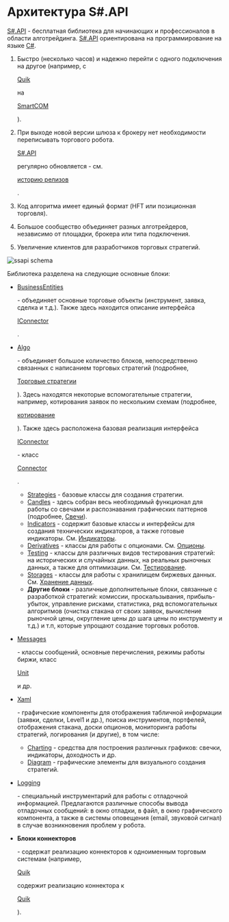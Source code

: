 # Архитектура S\#.API

[S\#.API](StockSharpAbout.md) \- бесплатная библиотека для начинающих и профессионалов в области алготрейдинга. [S\#.API](StockSharpAbout.md) ориентирована на программирование на языке [C\#](https://ru.wikipedia.org/wiki/C_Sharp). 

1. Быстро (несколько часов) и надежно перейти с одного подключения на другое (например, с 

   [Quik](Quik.md)

    на 

   [SmartCOM](Smart.md)

   ). 
2. При выходе новой версии шлюза к брокеру нет необходимости переписывать торгового робота. 

   [S\#.API](StockSharpAbout.md)

    регулярно обновляется \- см. 

   [историю релизов](https://github.com/stocksharp/stocksharp/blob/master/_ReleaseNotes/CHANGE_LOG_API.md)

   . 
3. Код алгоритма имеет единый формат (HFT или позиционная торговля). 
4. Большое сообщество объединяет разных алготрейдеров, независимо от площадки, брокера или типа подключения. 
5. Увеличение клиентов для разработчиков торговых стратегий. 

![ssapi schema](~/images/ssapi_schema.png)

Библиотека разделена на следующие основные блоки:

- [BusinessEntities](../api/StockSharp.BusinessEntities.html)

   \- объединяет основные торговые объекты (инструмент, заявка, сделка и т.д.). Также здесь находится описание интерфейса 

  [IConnector](../api/StockSharp.BusinessEntities.IConnector.html)

  . 
- [Algo](../api/StockSharp.Algo.html)

   \- объединяет большое количество блоков, непосредственно связанных c написанием торговых стратегий (подробнее, 

  [Торговые стратегии](Strategy.md)

  ). Здесь находятся некоторые вспомогательные стратегии, например, котирования заявок по нескольким схемам (подробнее, 

  [котирование](StrategyQuoting.md)

  ). Также здесь расположена базовая реализация интерфейса 

  [IConnector](../api/StockSharp.BusinessEntities.IConnector.html)

   \- класс 

  [Connector](../api/StockSharp.Algo.Connector.html)

  . 
  - [Strategies](../api/StockSharp.Algo.Strategies.html) \- базовые классы для создания стратегии.
  - [Candles](../api/StockSharp.Algo.Candles.html) \- здесь собран весь необходимый функционал для работы со свечами и распознавания графических паттернов (подробнее, [Свечи](Candles.md)).
  - [Indicators](../api/StockSharp.Algo.Indicators.html) \- содержит базовые классы и интерфейсы для создания технических индикаторов, а также готовые индикаторы. См. [Индикаторы](Indicators.md).
  - [Derivatives](../api/StockSharp.Algo.Derivatives.html) \- классы для работы с опционами. См. [Опционы](Options.md).
  - [Testing](../api/StockSharp.Algo.Testing.html) \- классы для различных видов тестирования стратегий: на исторических и случайных данных, на реальных рыночных данных, а также для оптимизации. См. [Тестирование](StrategyTesting.md).
  - [Storages](../api/StockSharp.Algo.Storages.html) \- классы для работы с хранилищем биржевых данных. См. [Хранение данных](Storages.md).
  - **Другие блоки** \- различные дополнительные блоки, связанные с разработкой стратегий: комиссии, проскальзывания, прибыль\-убыток, управление рисками, статистика, ряд вспомогательных алгоритмов (очистка стакана от своих заявок, вычисление рыночной цены, округление цены до шага цены по инструменту и т.д.) и т.п, которые упрощают создание торговых роботов.
- [Messages](../api/StockSharp.Messages.html)

   \- классы сообщений, основные перечисления, режимы работы биржи, класс 

  [Unit](../api/StockSharp.Messages.Unit.html)

   и др. 
- [Xaml](../api/StockSharp.Xaml.html)

   \- графические компоненты для отображения табличной информации (заявки, сделки, Level1 и др.), поиска инструментов, портфелей, отображения стакана, доски опционов, мониторинга работы стратегий, логирования (и другие), в том числе: 
  - [Charting](../api/StockSharp.Xaml.Charting.html) \- средства для построения различных графиков: свечки, индикаторы, доходность и др.
  - [Diagram](../api/StockSharp.Xaml.Diagram.html) \- графические элементы для визуального создания стратегий.
- [Logging](../api/StockSharp.Logging.html)

   \- специальный инструментарий для работы с отладочной информацией. Предлагаются различные способы вывода отладочных сообщений: в окно отладки, в файл, в окно графического компонента, а также в системы оповещения (email, звуковой сигнал) в случае возникновения проблем у робота. 
- **Блоки коннекторов**

   \- содержат реализацию коннекторов к одноименным торговым системам (например, 

  [Quik](../api/StockSharp.Quik.html)

   содержит реализацию коннектора к 

  [Quik](Quik.md)

  ). 

